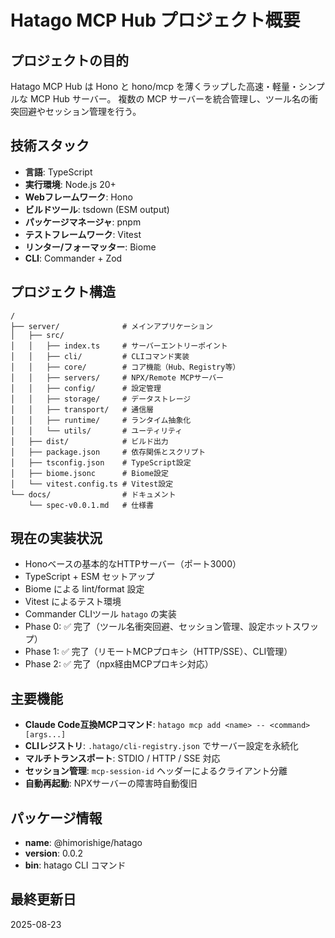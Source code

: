 # Hatago MCP Hub プロジェクト概要

## プロジェクトの目的

Hatago MCP Hub は Hono と hono/mcp を薄くラップした高速・軽量・シンプルな MCP Hub サーバー。
複数の MCP サーバーを統合管理し、ツール名の衝突回避やセッション管理を行う。

## 技術スタック

- **言語**: TypeScript
- **実行環境**: Node.js 20+
- **Webフレームワーク**: Hono
- **ビルドツール**: tsdown (ESM output)
- **パッケージマネージャ**: pnpm
- **テストフレームワーク**: Vitest
- **リンター/フォーマッター**: Biome
- **CLI**: Commander + Zod

## プロジェクト構造

```
/
├── server/              # メインアプリケーション
│   ├── src/
│   │   ├── index.ts     # サーバーエントリーポイント
│   │   ├── cli/         # CLIコマンド実装
│   │   ├── core/        # コア機能（Hub、Registry等）
│   │   ├── servers/     # NPX/Remote MCPサーバー
│   │   ├── config/      # 設定管理
│   │   ├── storage/     # データストレージ
│   │   ├── transport/   # 通信層
│   │   ├── runtime/     # ランタイム抽象化
│   │   └── utils/       # ユーティリティ
│   ├── dist/            # ビルド出力
│   ├── package.json     # 依存関係とスクリプト
│   ├── tsconfig.json    # TypeScript設定
│   ├── biome.jsonc      # Biome設定
│   └── vitest.config.ts # Vitest設定
└── docs/                # ドキュメント
    └── spec-v0.0.1.md   # 仕様書
```

## 現在の実装状況

- Honoベースの基本的なHTTPサーバー（ポート3000）
- TypeScript + ESM セットアップ
- Biome による lint/format 設定
- Vitest によるテスト環境
- Commander CLIツール `hatago` の実装
- Phase 0: ✅ 完了（ツール名衝突回避、セッション管理、設定ホットスワップ）
- Phase 1: ✅ 完了（リモートMCPプロキシ（HTTP/SSE）、CLI管理）
- Phase 2: ✅ 完了（npx経由MCPプロキシ対応）

## 主要機能

- **Claude Code互換MCPコマンド**: `hatago mcp add <name> -- <command> [args...]`
- **CLIレジストリ**: `.hatago/cli-registry.json` でサーバー設定を永続化
- **マルチトランスポート**: STDIO / HTTP / SSE 対応
- **セッション管理**: `mcp-session-id` ヘッダーによるクライアント分離
- **自動再起動**: NPXサーバーの障害時自動復旧

## パッケージ情報

- **name**: @himorishige/hatago
- **version**: 0.0.2
- **bin**: hatago CLI コマンド

## 最終更新日

2025-08-23
